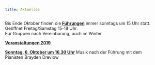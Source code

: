 ```yaml
---
title: Aktuelles
---
```

Bis Ende Oktober finden die 
[**Führungen**](/fuehrungen/) immer sonntags um 15 Uhr statt. Geöffnet Freitag/Samstag 15-18 Uhr.  
Für Gruppen nach Vereinbarung, auch im Winter

[**Veranstaltungen 2019**](/veranstaltungen/2019/)  

[**Sonntag, 6. Oktober um 16.30 Uhr**](/veranstaltungen/2019/brydendrevlow/) Musik nach der Führung mit dem Pianisten Brayden Drevlow